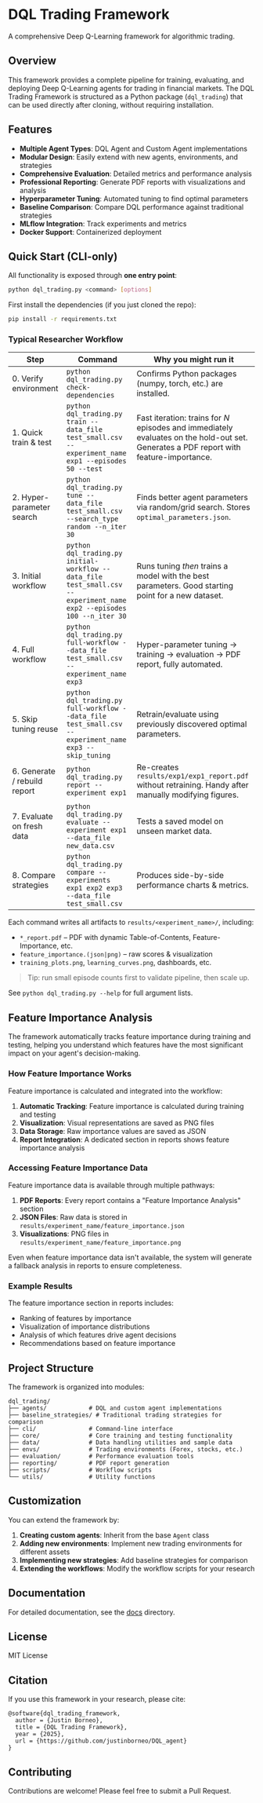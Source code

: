 # DQL Trading Framework

A comprehensive Deep Q-Learning framework for algorithmic trading.

## Overview

This framework provides a complete pipeline for training, evaluating, and deploying Deep Q-Learning agents for trading in financial markets. The DQL Trading Framework is structured as a Python package (`dql_trading`) that can be used directly after cloning, without requiring installation.

## Features

- **Multiple Agent Types**: DQL Agent and Custom Agent implementations
- **Modular Design**: Easily extend with new agents, environments, and strategies
- **Comprehensive Evaluation**: Detailed metrics and performance analysis
- **Professional Reporting**: Generate PDF reports with visualizations and analysis
- **Hyperparameter Tuning**: Automated tuning to find optimal parameters
- **Baseline Comparison**: Compare DQL performance against traditional strategies
- **MLflow Integration**: Track experiments and metrics
- **Docker Support**: Containerized deployment

## Quick Start (CLI-only)

All functionality is exposed through **one entry point**:

```bash
python dql_trading.py <command> [options]
```

First install the dependencies (if you just cloned the repo):

```bash
pip install -r requirements.txt
```

### Typical Researcher Workflow

| Step | Command | Why you might run it |
|------|---------|----------------------|
| 0. Verify environment | `python dql_trading.py check-dependencies` | Confirms Python packages (numpy, torch, etc.) are installed. |
| 1. Quick train & test | `python dql_trading.py train --data_file test_small.csv --experiment_name exp1 --episodes 50 --test` | Fast iteration: trains for *N* episodes and immediately evaluates on the hold-out set. Generates a PDF report with feature-importance. |
| 2. Hyper-parameter search | `python dql_trading.py tune --data_file test_small.csv --search_type random --n_iter 30` | Finds better agent parameters via random/grid search. Stores `optimal_parameters.json`. |
| 3. Initial workflow | `python dql_trading.py initial-workflow --data_file test_small.csv --experiment_name exp2 --episodes 100 --n_iter 30` | Runs tuning *then* trains a model with the best parameters. Good starting point for a new dataset. |
| 4. Full workflow | `python dql_trading.py full-workflow --data_file test_small.csv --experiment_name exp3` | Hyper-parameter tuning → training → evaluation → PDF report, fully automated. |
| 5. Skip tuning reuse | `python dql_trading.py full-workflow --data_file test_small.csv --experiment_name exp3 --skip_tuning` | Retrain/evaluate using previously discovered optimal parameters. |
| 6. Generate / rebuild report | `python dql_trading.py report --experiment exp1` | Re-creates `results/exp1/exp1_report.pdf` without retraining. Handy after manually modifying figures. |
| 7. Evaluate on fresh data | `python dql_trading.py evaluate --experiment exp1 --data_file new_data.csv` | Tests a saved model on unseen market data. |
| 8. Compare strategies | `python dql_trading.py compare --experiments exp1 exp2 exp3 --data_file test_small.csv` | Produces side-by-side performance charts & metrics. |

Each command writes all artifacts to `results/<experiment_name>/`, including:

* `*_report.pdf` – PDF with dynamic Table-of-Contents, Feature-Importance, etc.
* `feature_importance.(json|png)` – raw scores & visualization
* `training_plots.png`, `learning_curves.png`, dashboards, etc.

> Tip: run small episode counts first to validate pipeline, then scale up.

See `python dql_trading.py --help` for full argument lists.

## Feature Importance Analysis

The framework automatically tracks feature importance during training and testing, helping you understand which features have the most significant impact on your agent's decision-making.

### How Feature Importance Works

Feature importance is calculated and integrated into the workflow:

1. **Automatic Tracking**: Feature importance is calculated during training and testing
2. **Visualization**: Visual representations are saved as PNG files
3. **Data Storage**: Raw importance values are saved as JSON
4. **Report Integration**: A dedicated section in reports shows feature importance analysis

### Accessing Feature Importance Data

Feature importance data is available through multiple pathways:

1. **PDF Reports**: Every report contains a "Feature Importance Analysis" section
2. **JSON Files**: Raw data is stored in `results/experiment_name/feature_importance.json`
3. **Visualizations**: PNG files in `results/experiment_name/feature_importance.png`

Even when feature importance data isn't available, the system will generate a fallback analysis in reports to ensure completeness.

### Example Results

The feature importance section in reports includes:
- Ranking of features by importance
- Visualization of importance distributions
- Analysis of which features drive agent decisions
- Recommendations based on feature importance

## Project Structure

The framework is organized into modules:

```
dql_trading/
├── agents/            # DQL and custom agent implementations
├── baseline_strategies/ # Traditional trading strategies for comparison
├── cli/               # Command-line interface
├── core/              # Core training and testing functionality
├── data/              # Data handling utilities and sample data
├── envs/              # Trading environments (Forex, stocks, etc.)
├── evaluation/        # Performance evaluation tools
├── reporting/         # PDF report generation
├── scripts/           # Workflow scripts
└── utils/             # Utility functions
```

## Customization

You can extend the framework by:

1. **Creating custom agents**: Inherit from the base `Agent` class
2. **Adding new environments**: Implement new trading environments for different assets
3. **Implementing new strategies**: Add baseline strategies for comparison
4. **Extending the workflows**: Modify the workflow scripts for your research

## Documentation

For detailed documentation, see the [docs](./docs) directory.

## License

MIT License

## Citation

If you use this framework in your research, please cite:

```
@software{dql_trading_framework,
  author = {Justin Borneo},
  title = {DQL Trading Framework},
  year = {2025},
  url = {https://github.com/justinborneo/DQL_agent}
}
```

## Contributing

Contributions are welcome! Please feel free to submit a Pull Request. 